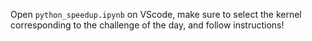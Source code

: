 Open `python_speedup.ipynb` on VScode, make sure to select the kernel corresponding to the challenge of the day, and follow instructions!
